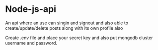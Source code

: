 # Node-js-api
An api where an use can singin and signout and also able to create/update/delete posts along with its own profile also

Create .env file  and place your secret key and also  put mongodb cluster username and password. 
